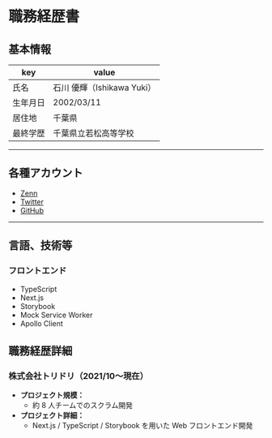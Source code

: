 # 職務経歴書

## 基本情報

| key      | value                      |
| -------- | -------------------------- |
| 氏名     | 石川 優輝（Ishikawa Yuki） |
| 生年月日 | 2002/03/11                 |
| 居住地   | 千葉県                     |
| 最終学歴 | 千葉県立若松高等学校       |

---

## 各種アカウント

- [Zenn](https://zenn.dev/mayo_dev)
- [Twitter](https://twitter.com/mayo__dev)
- [GitHub](https://github.com/mayone-du)

---

## 言語、技術等

### フロントエンド

- TypeScript
- Next.js
- Storybook
- Mock Service Worker
- Apollo Client

<!-- ### バックエンド -->

## 職務経歴詳細

### 株式会社トリドリ（2021/10〜現在）

- **プロジェクト規模：**
  - 約 8 人チームでのスクラム開発
- **プロジェクト詳細：**
  - Next.js / TypeScript / Storybook を用いた Web フロントエンド開発
